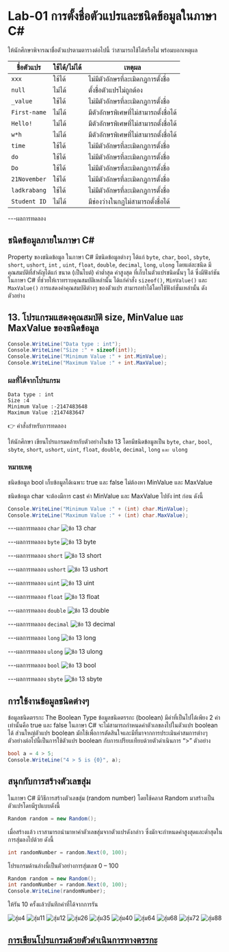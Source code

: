 # Lab-01 การตั้งชื่อตัวแปรและชนิดข้อมูลในภาษา C\#


 ให้นักศึกษาพิจารณาชื่อตัวแปรตามตารางต่อไปนี้ ว่าสามารถใช้ได้หรือไม่ พร้อมบอกเหตุผล

| ชื่อตัวแปร | ใช้ได้/ไม่ได้ | เหตุผล|
|--|--|--|
| `xxx`     | ใช้ได้ | ไม่มีตัวอักษรที่ละเมิดกฎการตั้งชื่อ |
| `null`    | ไม่ได้ | ตั้งชื่อตัวแปรไม่ถูกต้อง  |
| `_value`  | ใช้ได้ |    ไม่มีตัวอักษรที่ละเมิดกฎการตั้งชื่อ   |
| `First-name`| ไม่ได้ | มีตัวอักษรพิเศษที่ไม่สามารถตั้งชื่อได้ |
| `Hello!` |  ไม่ได้ | มีตัวอักษรพิเศษที่ไม่สามารถตั้งชื่อได้ |
| `w*h` |  ไม่ได้   |มีตัวอักษรพิเศษที่ไม่สามารถตั้งชื่อได้ |
| `time` |  ใช้ได้  | ไม่มีตัวอักษรที่ละเมิดกฎการตั้งชื่อ     |
| `do` |   ใช้ได้   | ไม่มีตัวอักษรที่ละเมิดกฎการตั้งชื่อ        |
| `Do` |  ใช้ได้   | ไม่มีตัวอักษรที่ละเมิดกฎการตั้งชื่อ  |
| `21November`| ใช้ได้   | ไม่มีตัวอักษรที่ละเมิดกฎการตั้งชื่อ    |
| `ladkrabang`| ใช้ได้   | ไม่มีตัวอักษรที่ละเมิดกฎการตั้งชื่อ  |
| `Student ID`| ไม่ได้   | มีช่องว่างในกฏไม่สามารถตั้งชื่อได้ |


---ผลการทดลอง


## ชนิดข้อมูลภายในภาษา C\#

Property ของชนิดข้อมูล ในภาษา C# มีชนิดข้อมูลต่างๆ ได้แก่ `byte`, `char`, `bool`, `sbyte`, `short`, `ushort`, `int` , `uint`, `float`, `double`, `decimal`, `long`, `ulong` โดยแต่ละชนิด มีคุณสมบัติที่สำคัญได้แก่ ขนาด (เป็นไบต์) ค่าต่ำสุด ค่าสูงสุด ที่เก็บในตัวแปรชนิดนั้นๆ ได้ ซึ่งมีฟังก์ชันในภาษา C# ที่ช่วยให้เราทราบคุณสมบัติเหล่านั้น ได้แก่คำสั่ง `sizeof()`, `MinValue()` และ `MaxValue()` การแสดงค่าคุณสมบัติต่างๆ ของตัวแปร สามารถทำได้โดยใช้ฟังก์ชั่นเหล่านั้น ดังตัวอย่าง

## 13. โปรแกรมแสดงคุณสมบัติ size, MinValue และ MaxValue ของชนิดข้อมูล

```csharp
Console.WriteLine("Data type : int");
Console.WriteLine("Size :" + sizeof(int));
Console.WriteLine("Minimum Value :" + int.MinValue);
Console.WriteLine("Maximum Value :" + int.MaxValue);
```

### ผลที่ได้จากโปรแกรม

```text
Data type : int
Size :4
Minimum Value :-2147483648
Maximum Value :2147483647
```

👉 คำสั่งสำหรับการทดลอง  

ให้นักศึกษา เขียนโปรแกรมคล้ายกับตัวอย่างในข้อ 13 โดยมีชนิดข้อมูลเป็น `byte`, `char`, `bool`, `sbyte`, `short`, `ushort`, `uint`, `float`, `double`, `decimal`, `long` `และ ulong`  

### หมายเหตุ

ชนิดข้อมูล bool เก็บข้อมูลได้เฉพาะ true และ false ไม่ต้องหา MinValue และ MaxValue

ชนิดข้อมูล char จะต้องมีการ cast ค่า MinValue และ MaxValue ไปยัง int ก่อน ดังนี้

```csharp
Console.WriteLine("Minimum Value :" + (int) char.MinValue);
Console.WriteLine("Maximum Value :" + (int) char.MaxValue);
```
---ผลการทดลอง `char`
![ข้อ 13 char](https://github.com/65030179179Pattarapon/03376836-OOP-2566-Lab-01/assets/144198506/d8392a4f-d23f-4048-aa09-7180255b5a9e)

---ผลการทดลอง `byte`
![ข้อ 13 byte](https://github.com/65030179179Pattarapon/03376836-OOP-2566-Lab-01/assets/144198506/53755142-cd35-413e-9889-dab1ffa7dd7e)

---ผลการทดลอง `short`
 ![ข้อ 13 short](https://github.com/65030179179Pattarapon/03376836-OOP-2566-Lab-01/assets/144198506/7803aa37-801f-435a-83b9-ab50fb7f9dc5)

---ผลการทดลอง `ushort`
![ข้อ 13 ushort](https://github.com/65030179179Pattarapon/03376836-OOP-2566-Lab-01/assets/144198506/653ab019-71e0-4250-b58a-79770e04cfcf)

 ---ผลการทดลอง `uint`
![ข้อ 13 uint](https://github.com/65030179179Pattarapon/03376836-OOP-2566-Lab-01/assets/144198506/3865902d-4a98-4d79-ab5e-abd68a43d048)

 ---ผลการทดลอง `float`
 ![ข้อ 13 float](https://github.com/65030179179Pattarapon/03376836-OOP-2566-Lab-01/assets/144198506/0a688a92-b71f-439e-a979-eb3cb9725897)

---ผลการทดลอง `double`
 ![ข้อ 13 double](https://github.com/65030179179Pattarapon/03376836-OOP-2566-Lab-01/assets/144198506/05c708e1-9119-415e-a487-4b43eda18e10)

---ผลการทดลอง `decimal`
 ![ข้อ 13 decimal](https://github.com/65030179179Pattarapon/03376836-OOP-2566-Lab-01/assets/144198506/15320024-1ee9-49bd-bf8e-99121b9e0160)

---ผลการทดลอง `long`
![ข้อ 13 long](https://github.com/65030179179Pattarapon/03376836-OOP-2566-Lab-01/assets/144198506/6f988cd4-ded2-4ea9-8271-cfac5a53258a)

---ผลการทดลอง `ulong`
![ข้อ 13 ulong](https://github.com/65030179179Pattarapon/03376836-OOP-2566-Lab-01/assets/144198506/06d4fd04-6fb3-407d-ba0a-ab684f05f965)

---ผลการทดลอง `bool`
![ข้อ 13 bool](https://github.com/65030179179Pattarapon/03376836-OOP-2566-Lab-01/assets/144198506/d5d3e841-14c9-45b8-99cc-b1835cf2a4c1)

---ผลการทดลอง `sbyte`
![ข้อ 13 sbyte](https://github.com/65030179179Pattarapon/03376836-OOP-2566-Lab-01/assets/144198506/cdf5c5cc-920a-42d2-baa0-04b0ad739b25)


## การใช้งานข้อมูลชนิดต่างๆ

ข้อมูลชนิดตรรกะ The Boolean Type
ข้อมูลชนิดตรรกะ (boolean) มีค่าที่เป็นไปได้เพียง 2 ค่าเท่านั้นคือ true และ false ในภาษา C# จะไม่สามารถกำหนดค่าตัวเลขลงไปในตัวแปร boolean ได้ ส่วนใหญ่ตัวแปร boolean มักใช้เพื่อการตัดสินใจและมีที่มาจากการประเมินค่าสมการต่างๆ ตัวอย่างต่อไปนี้เป็นการใช้ตัวแปร boolean กับการเปรียบเทียบด้วยตัวดำเนินการ “>”
ตัวอย่าง

```csharp
bool a = 4 > 5;
Console.WriteLine("4 > 5 is {0}", a);
```

## สนุกกับการสร้างตัวเลขสุ่ม

ในภาษา C# มีวิธีการสร้างตัวเลขสุ่ม (random number) โดยใช้คลาส Random มาสร้างเป็นตัวแปรโดยมีรูปแบบดังนี้

```csharp
Random random = new Random();
```

เมื่อสร้างแล้ว เราสามารถนำมาหาค่าตัวเลขสุ่มจากตัวแปรดังกล่าว ซึ่งมักจะกำหนดค่าสูงสุดและต่ำสุดในการสุ่มลงไปด้วย ดังนี้

```csharp
int randomNumber = random.Next(0, 100);
```

โปรแกรมด้านล่างนี้เป็นตัวอย่างการสุ่มเลข 0 – 100

```csharp
Random random = new Random();
int randomNumber = random.Next(0, 100);
Console.WriteLine(randomNumber);
```
 
ให้รัน 10 ครั้งแล้วบันทึกค่าที่ได้จากการรัน

![สุ่ม4](https://github.com/65030179179Pattarapon/03376836-OOP-2566-Lab-01/assets/144198506/db9c10eb-611d-4aa7-a502-62bae86c5756)
![สุ่ม11](https://github.com/65030179179Pattarapon/03376836-OOP-2566-Lab-01/assets/144198506/635650fd-fba7-436a-9d3e-707f9c03e27d)
![สุ่ม12](https://github.com/65030179179Pattarapon/03376836-OOP-2566-Lab-01/assets/144198506/56993294-4949-4153-a769-e09b6b3906c5)
![สุ่ม26](https://github.com/65030179179Pattarapon/03376836-OOP-2566-Lab-01/assets/144198506/05de89a6-7944-4bfa-a98e-75e60fe8c8a3)
![สุ่ม35](https://github.com/65030179179Pattarapon/03376836-OOP-2566-Lab-01/assets/144198506/11c70316-6b82-40b1-92f5-8184d70b1e2a)
![สุ่ม40](https://github.com/65030179179Pattarapon/03376836-OOP-2566-Lab-01/assets/144198506/b829961d-d731-4528-92c2-099983386b4c)
![สุ่ม64](https://github.com/65030179179Pattarapon/03376836-OOP-2566-Lab-01/assets/144198506/0820c09b-0842-4b33-a544-ea3676a4311f)
![สุ่ม68](https://github.com/65030179179Pattarapon/03376836-OOP-2566-Lab-01/assets/144198506/e6e93d38-693b-408c-946a-b1feda404973)
![สุ่ม72](https://github.com/65030179179Pattarapon/03376836-OOP-2566-Lab-01/assets/144198506/6df450f0-2647-4add-9b98-112258d24110)
![สุ่ม88](https://github.com/65030179179Pattarapon/03376836-OOP-2566-Lab-01/assets/144198506/419752bc-3644-4b3f-adcb-bd74f655d1d0)

## [การเขียนโปรแกรมด้วยตัวดำเนินการทางตรรกะ](./Lab-01-part-14.md)
